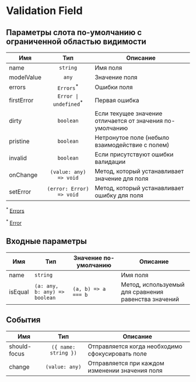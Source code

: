 # Validation Field

## Параметры слота по-умолчанию с ограниченной областью видимости

| Имя        |               Тип                | Описание                                                  |
|------------|:--------------------------------:|-----------------------------------------------------------|
| name       |             `string`             | Имя поля                                                  |
| modelValue |              `any`               | Значение поля                                             |
| errors     |       `Errors`<sup>*</sup>       | Ошибки поля                                               |
| firstError | `Error \| undefined`<sup>*</sup> | Первая ошибка                                             |
| dirty      |            `boolean`             | Если текущее значение отличается от значения по-умолчанию |
| pristine   |            `boolean`             | Нетронутое поле (небыло взаимодействие с полем)           |
| invalid    |            `boolean`             | Если присутствуют ошибки валидации                        |
| onChange   |      `(value: any) => void`      | Метод, который устанавливает значение для поля            |
| setError   |     `(error: Error) => void`     | Метод, который устанавливает ошибку для поля              |

<sup>*</sup> [Errors](./types.md#errors)

<sup>*</sup> [Error](./types.md#error)

## Входные параметры

| Имя      | Тип                           | Значение по-умолчанию | Описание                                             |
|----------|-------------------------------|-----------------------|------------------------------------------------------|
| name     | `string`                      |                       | Имя поля                                             |
| isEqual  | `(a: any, b: any) => boolean` | `(a, b) => a === b`   | Метод, используемый для сравнения равенства значений |

## События

| Имя           |         Тип          | Описание                                         |
|---------------|:--------------------:|--------------------------------------------------|
| should-focus  | `({ name: string })` | Отправляется когда необходимо сфокусировать поле |
| change        |    `(value: any)`    | Отправляется при каждом изменении значения поля  |
